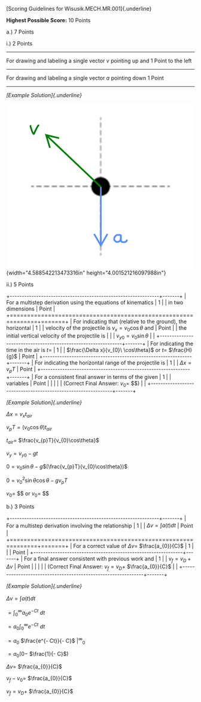 [Scoring Guidelines for Wisusik.MECH.MR.001]{.underline}

**Highest Possible Score:** 10 Points

a.) 7 Points

i.) 2 Points

  -----------------------------------------------------------------------
  For drawing and labeling a single vector $v$ pointing up and   1 Point
  to the left                                                    
  -------------------------------------------------------------- --------
  For drawing and labeling a single vector $a$ pointing down     1 Point

  -----------------------------------------------------------------------

*[Example Solution]{.underline}*

![](media/image1.png){width="4.588542213473316in"
height="4.001521216097988in"}

ii.) 5 Points

+--------------------------------------------------------------+-------+
| For a multistep derivation using the equations of kinematics | 1     |
| in two dimensions                                            | Point |
+==============================================================+=======+
| For indicating that (relative to the ground), the horizontal | 1     |
| velocity of the projectile is $v_{x} = v_{0}\cos\theta$ and  | Point |
| the initial vertical velocity of the projectile is           |       |
| $v_{y0} = v_{0}\sin\theta$                                   |       |
+--------------------------------------------------------------+-------+
| For indicating the time in the air is $t =$                  | 1     |
| $\frac{\Delta x}{v_{0}\ \cos\theta}$ or $t =$ $\frac{H}{g}$  | Point |
+--------------------------------------------------------------+-------+
| For indicating the horizontal range of the projectile is     | 1     |
| ${\Delta x = v}_{p}T$                                        | Point |
+--------------------------------------------------------------+-------+
| For a consistent final answer in terms of the given          | 1     |
| variables                                                    | Point |
|                                                              |       |
| (Correct Final Answer: $v_{0} =$ $$)                         |       |
+--------------------------------------------------------------+-------+

*[Example Solution]{.underline}*

$\Delta x = v_{x}t_{air}$

$v_{p}T = (v_{0}\cos\theta)t_{air}$

$t_{air} =$ $\frac{v_{p}T}{v_{0}\cos\theta}$

$v_{y} = v_{y0} - gt$

$0 = v_{0}\sin\theta - g$$(\frac{v_{p}T}{v_{0}\cos\theta})$

$0 = {v_{0}}^{2}\sin\theta\cos\theta - gv_{p}T$

$v_{0} =$ $$ or $v_{0} =$ $$

b.) 3 Points

+--------------------------------------------------------------+-------+
| For a multistep derivation involving the relationship        | 1     |
| $\Delta v = \int_{}^{}a(t)dt$                                | Point |
+==============================================================+=======+
| For a correct value of $\Delta v =$ $\frac{a_{0}}{C}$        | 1     |
|                                                              | Point |
+--------------------------------------------------------------+-------+
| For a final answer consistent with previous work and         | 1     |
| $v_{f} = v_{D} + \Delta v$                                   | Point |
|                                                              |       |
| (Correct Final Answer: $v_{f} = v_{D} +$ $\frac{a_{0}}{C}$   |       |
+--------------------------------------------------------------+-------+

*[Example Solution]{.underline}*

$\Delta v = \int_{}^{}a(t)dt$

$= \int_{0}^{\infty}a_{0}e^{- Ct}\ dt$

$= a_{0}\int_{0}^{\infty}e^{- Ct}\ dt$

$= a_{0}$ $\frac{e^{- Ct}}{- C}$ ${|^{\infty}}_{0}$

$= a_{0}(0 -$ $\frac{1}{- C}$$)$

$\Delta v =$ $\frac{a_{0}}{C}$

$v_{f} - v_{0} =$ $\frac{a_{0}}{C}$

$v_{f} = v_{D} +$ $\frac{a_{0}}{C}$
